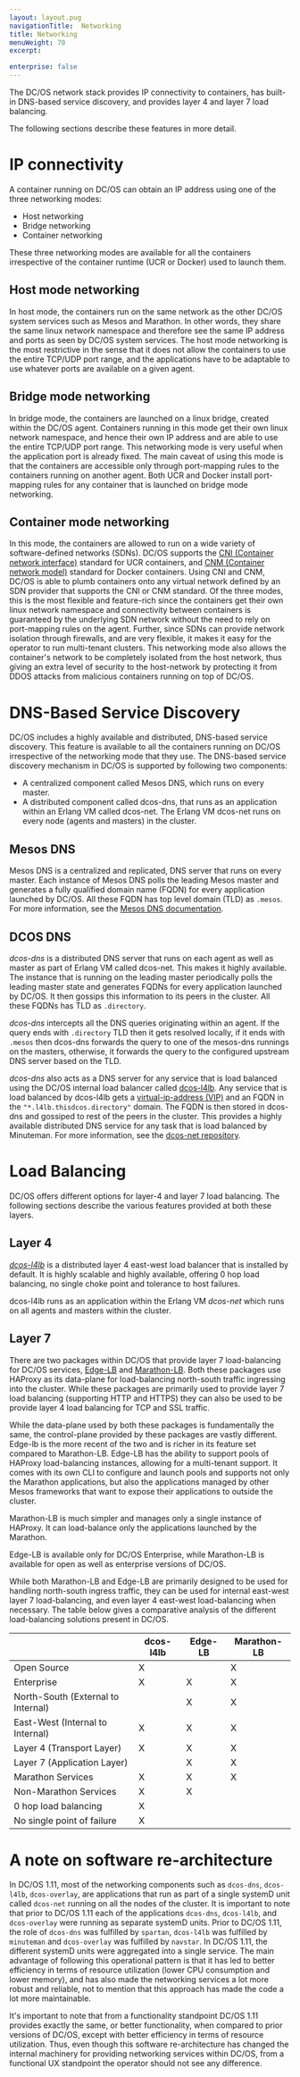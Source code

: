 ```yaml
---
layout: layout.pug
navigationTitle:  Networking
title: Networking
menuWeight: 70
excerpt:

enterprise: false
---
```


<!-- This source repo for this topic is https://github.com/dcos/dcos-docs -->



The DC/OS network stack provides IP connectivity to containers, has built-in DNS-based service discovery, and provides layer 4 and layer 7 load balancing.

The following sections describe these features in more detail.

# IP connectivity
A container running on DC/OS can obtain an IP address using one of the three networking modes:
* Host networking
* Bridge networking
* Container networking

These three networking modes are available for all the containers irrespective of the container runtime (UCR or Docker) used to launch them. 

## Host mode networking
In host mode, the containers run on the same network as the other DC/OS system services such as Mesos and Marathon. In other words, they share the same linux network namespace and therefore see the same IP address and ports as seen by DC/OS system services. The host mode networking is the most restrictive in the sense that it does not allow the containers to use the entire TCP/UDP port range, and the applications have to be adaptable to use whatever ports are available on a given agent. 

## Bridge mode networking
In bridge mode, the containers are launched on a linux bridge, created within the DC/OS agent. Containers running in this mode get their own linux network namespace, and hence their own IP address and are able to use the entire TCP/UDP port range. This networking mode is very useful when the application port is already fixed. The main caveat of using this mode is that the containers are accessible only through port-mapping rules to the containers running on another agent. Both UCR and Docker install port-mapping rules for any container that is launched on bridge mode networking.

## Container mode networking
In this mode, the containers are allowed to run on a wide variety of software-defined networks (SDNs). DC/OS supports the [CNI (Container network interface)](https://github.com/containernetworking/cni) standard for UCR containers, and [CNM (Container network model)](https://github.com/docker/libnetwork) standard for Docker containers. Using CNI and CNM, DC/OS is able to plumb containers onto any virtual network defined by an SDN provider that supports the CNI or CNM standard. Of the three modes, this is the most flexible and feature-rich since the containers get their own linux network namespace and connectivity between containers is guaranteed by the underlying SDN network without the need to rely on port-mapping rules on the agent. Further, since SDNs can provide network isolation through firewalls, and are very flexible, it makes it easy for the operator to run multi-tenant clusters. This networking mode also allows the container's network to be completely isolated from the host network, thus giving an extra level of security to the host-network by protecting it from DDOS attacks from malicious containers running on top of DC/OS.


# DNS-Based Service Discovery
DC/OS includes a highly available and distributed, DNS-based service discovery. This feature is available to all the containers running on DC/OS irrespective of the networking mode that they use. The DNS-based service discovery mechanism in DC/OS is supported by following two components:

- A centralized component called Mesos DNS, which runs on every master.
- A distributed component called dcos-dns, that runs as an application within an Erlang VM called dcos-net. The Erlang VM dcos-net runs on every node (agents and masters) in the cluster.

## Mesos DNS
Mesos DNS is a centralized and replicated, DNS server that runs on every master. Each instance of Mesos DNS polls the leading Mesos master and generates a fully qualified domain name (FQDN) for every application launched by DC/OS. All these FQDN has top level domain (TLD) as `.mesos`.  For more information, see the [Mesos DNS documentation](/pages/1.11/networking/DNS/mesos-dns/).

## DCOS DNS
*dcos-dns* is a distributed DNS server that runs on each agent as well as master as part of Erlang VM called dcos-net. This makes it highly available. The instance that is running on the leading master periodically polls the leading master state and generates FQDNs for every application launched by DC/OS. It then gossips this information to its peers in the cluster. All these FQDNs has TLD as `.directory`. 

*dcos-dns* intercepts all the DNS queries originating within an agent. If the query ends with `.directory` TLD then it gets resolved locally, if it ends with `.mesos` then dcos-dns forwards the query to one of the mesos-dns runnings on the masters, otherwise, it forwards the query to the configured upstream DNS server based on the TLD.   
  
*dcos-dns* also acts as a DNS server for any service that is load balanced using the DC/OS internal load balancer called [dcos-l4lb](/pages/1.11/networking/load-balancing-vips/). Any service that is load balanced by dcos-l4lb gets a [virtual-ip-address (VIP)](/pages/1.11/networking/load-balancing-vips/virtual-ip-addresses/) and an FQDN in the `"*.l4lb.thisdcos.directory"` domain. The FQDN is then stored in dcos-dns and gossiped to rest of the peers in the cluster. This provides a highly available distributed DNS service for any task that is load balanced by Minuteman. For more information, see the [dcos-net repository](https://github.com/dcos/dcos-net/blob/master/docs/dcos_dns.md).

# Load Balancing
DC/OS offers different options for layer-4 and layer 7 load balancing. The following sections describe the various features provided at both these layers.

## Layer 4
*[dcos-l4lb](/pages/1.11/networking/load-balancing-vips/)* is a distributed layer 4 east-west load balancer that is installed by default. 
It is highly scalable and highly available, offering 0 hop load balancing, no single choke point and tolerance to host failures. 

dcos-l4lb runs as an application within the Erlang VM *dcos-net* which runs on all agents and masters within the cluster.

## Layer 7
There are two packages within DC/OS that provide layer 7 load-balancing for DC/OS services, [Edge-LB](/pages/services/edge-lb) and [Marathon-LB](/pages/services/marathon-lb). Both these packages use HAProxy as its data-plane for load-balancing north-south traffic ingressing into the cluster. While these packages are primarily used to provide layer 7 load balancing (supporting HTTP and HTTPS) they can also be used to be provide layer 4 load balancing for TCP and SSL traffic. 

While the data-plane used by both these packages is fundamentally the same, the control-plane provided by these packages are vastly different. Edge-lb is the more recent of the two and is richer in its feature set compared to Marathon-LB. Edge-LB has the ability to support pools of HAProxy load-balancing instances, allowing for a multi-tenant support. It comes with its own CLI to configure and launch pools and supports not only the Marathon applications, but also the applications managed by other Mesos frameworks that want to expose their applications to outside the cluster. 

Marathon-LB is much simpler and manages only a single instance of HAProxy. It can load-balance only the applications launched by the Marathon.

Edge-LB is available only for DC/OS Enterprise, while Marathon-LB is available for open as well as enterprise versions of DC/OS.

While both Marathon-LB and Edge-LB are primarily designed to be used for handling north-south ingress traffic, they can be used for internal east-west layer 7 load-balancing, and even layer 4 east-west load-balancing when necessary. The table below gives a comparative analysis of the different load-balancing solutions present in DC/OS.


|                                    | dcos-l4lb | Edge-LB | Marathon-LB |
|-----                               |-----------|---------|---|
| Open Source                        |     X     |         |      X      |
| Enterprise                         |     X     |    X    |      X      |
| North-South (External to Internal) |           |    X    |      X      |
| East-West (Internal to Internal)   |     X     |    X    |      X      |
| Layer 4 (Transport Layer)          |     X     |    X    |      X      |
| Layer 7 (Application Layer)        |           |    X    |      X      |
| Marathon Services                  |     X     |    X    |      X      |
| Non-Marathon Services              |     X     |    X    |             |
| 0 hop load balancing               |     X     |         |             |
| No single point of failure         |     X     |         |             |


# A note on software re-architecture
In DC/OS 1.11, most of the networking components such as `dcos-dns`, `dcos-l4lb`, `dcos-overlay`, are applications that run as part of a single systemD unit called `dcos-net` running on all the nodes of the cluster. It is important to note that prior to DC/OS 1.11 each of the applications `dcos-dns`, `dcos-l4lb`, and `dcos-overlay` were running as separate systemD units. Prior to DC/OS 1.11, the role of `dcos-dns` was fulfilled by `spartan`, `dcos-l4lb` was fulfilled by `minuteman` and `dcos-overlay` was fulfilled by `navstar`. In DC/OS 1.11, the different systemD units were aggregated into a single service. The main advantage of following this operational pattern is that it has led to better efficiency in terms of resource utilization (lower CPU consumption and lower memory), and has also made the networking services a lot more robust and reliable, not to mention that this approach has made the code a lot more maintainable. 

It's important to note that from a functionality standpoint DC/OS 1.11 provides exactly the same, or better functionality, when compared to prior versions of DC/OS, except with better efficiency in terms of resource utilization. Thus, even though this software re-architecture has changed the internal machinery for providing networking services within DC/OS, from a functional UX standpoint the operator should not see any difference.
